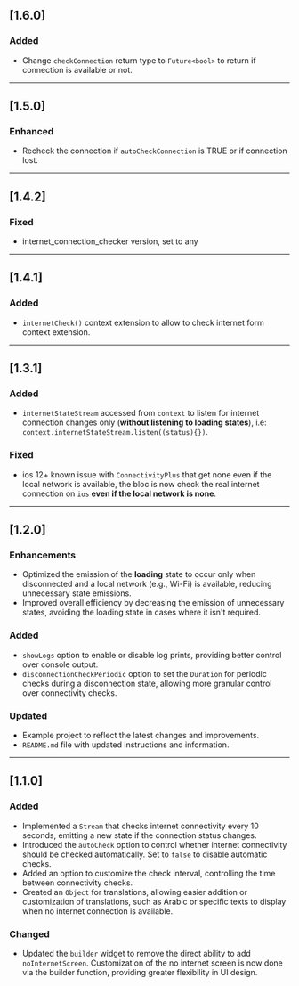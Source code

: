 ## [1.6.0]

### Added
- Change `checkConnection` return type to `Future<bool>` to return if connection is available or not.

---

## [1.5.0]

### Enhanced
- Recheck the connection if `autoCheckConnection` is TRUE or if connection lost.

---

## [1.4.2]

### Fixed
- internet_connection_checker version, set to any

---

## [1.4.1]

### Added
- `internetCheck()` context extension to allow to check internet form context extension.

---

## [1.3.1]

### Added
- `internetStateStream` accessed from `context` to listen for internet connection changes only (**without listening to loading states**), i.e: `context.internetStateStream.listen((status){})`.

### Fixed
- ios 12+ known issue with `ConnectivityPlus` that get none even if the local network is available,
the bloc is now check the real internet connection on `ios` **even if the local network is none**.

---

## [1.2.0]

### Enhancements
- Optimized the emission of the **loading** state to occur only when disconnected and a local network (e.g., Wi-Fi) is available, reducing unnecessary state emissions.
- Improved overall efficiency by decreasing the emission of unnecessary states, avoiding the loading state in cases where it isn't required.

### Added
- `showLogs` option to enable or disable log prints, providing better control over console output.
- `disconnectionCheckPeriodic` option to set the `Duration` for periodic checks during a disconnection state, allowing more granular control over connectivity checks.

### Updated
- Example project to reflect the latest changes and improvements.
- `README.md` file with updated instructions and information.

---

## [1.1.0]

### Added
- Implemented a `Stream` that checks internet connectivity every 10 seconds, emitting a new state if the connection status changes.
- Introduced the `autoCheck` option to control whether internet connectivity should be checked automatically. Set to `false` to disable automatic checks.
- Added an option to customize the check interval, controlling the time between connectivity checks.
- Created an `Object` for translations, allowing easier addition or customization of translations, such as Arabic or specific texts to display when no internet connection is available.

### Changed
- Updated the `builder` widget to remove the direct ability to add `noInternetScreen`. Customization of the no internet screen is now done via the builder function, providing greater flexibility in UI design.


